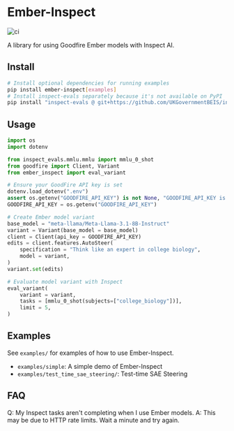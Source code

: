# Ember-Inspect

![ci](https://github.com/dtch1997/ember-inspect/actions/workflows/ci.yaml/badge.svg)

A library for using Goodfire Ember models with Inspect AI.

## Install

```bash
# Install optional dependencies for running examples
pip install ember-inspect[examples]
# Install inspect-evals separately because it's not available on PyPI
pip install "inspect-evals @ git+https://github.com/UKGovernmentBEIS/inspect_evals"
```

## Usage

```python
import os
import dotenv

from inspect_evals.mmlu.mmlu import mmlu_0_shot
from goodfire import Client, Variant
from ember_inspect import eval_variant

# Ensure your GoodFire API key is set
dotenv.load_dotenv(".env")
assert os.getenv("GOODFIRE_API_KEY") is not None, "GOODFIRE_API_KEY is not set"
GOODFIRE_API_KEY = os.getenv("GOODFIRE_API_KEY")

# Create Ember model variant
base_model = "meta-llama/Meta-Llama-3.1-8B-Instruct"
variant = Variant(base_model = base_model)
client = Client(api_key = GOODFIRE_API_KEY)
edits = client.features.AutoSteer(
    specification = "Think like an expert in college biology",
    model = variant,
)
variant.set(edits)

# Evaluate model variant with Inspect
eval_variant(
    variant = variant,
    tasks = [mmlu_0_shot(subjects=["college_biology"])],
    limit = 5,
)
```

## Examples

See `examples/` for examples of how to use Ember-Inspect.

- `examples/simple`: A simple demo of Ember-Inspect
- `examples/test_time_sae_steering/`: Test-time SAE Steering

## FAQ

Q: My Inspect tasks aren't completing when I use Ember models.
A: This may be due to HTTP rate limits. Wait a minute and try again.
